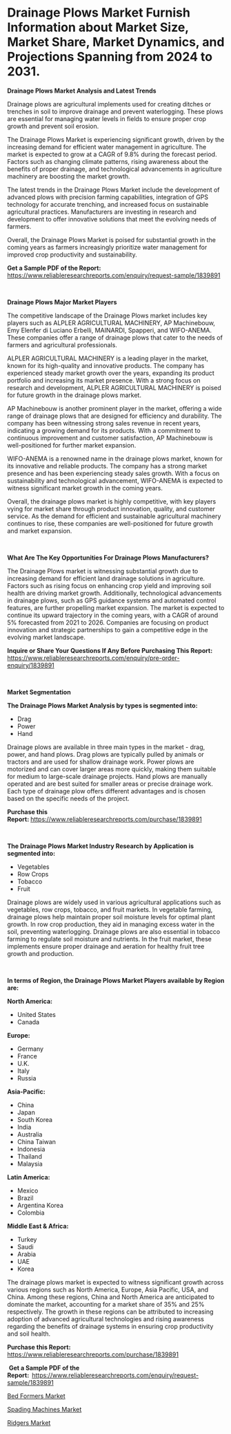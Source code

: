 <p><h1>Drainage Plows Market Furnish Information about Market Size, Market Share, Market Dynamics, and Projections Spanning from 2024 to 2031.</h1></p><p><strong>Drainage Plows Market Analysis and Latest Trends</strong></p>
<p><p>Drainage plows are agricultural implements used for creating ditches or trenches in soil to improve drainage and prevent waterlogging. These plows are essential for managing water levels in fields to ensure proper crop growth and prevent soil erosion.</p><p>The Drainage Plows Market is experiencing significant growth, driven by the increasing demand for efficient water management in agriculture. The market is expected to grow at a CAGR of 9.8% during the forecast period. Factors such as changing climate patterns, rising awareness about the benefits of proper drainage, and technological advancements in agriculture machinery are boosting the market growth.</p><p>The latest trends in the Drainage Plows Market include the development of advanced plows with precision farming capabilities, integration of GPS technology for accurate trenching, and increased focus on sustainable agricultural practices. Manufacturers are investing in research and development to offer innovative solutions that meet the evolving needs of farmers.</p><p>Overall, the Drainage Plows Market is poised for substantial growth in the coming years as farmers increasingly prioritize water management for improved crop productivity and sustainability.</p></p>
<p><strong>Get a Sample PDF of the Report:&nbsp;</strong> <a href="https://www.reliableresearchreports.com/enquiry/request-sample/1839891">https://www.reliableresearchreports.com/enquiry/request-sample/1839891</a></p>
<p>&nbsp;</p>
<p><strong>Drainage Plows Major Market Players</strong></p>
<p><p>The competitive landscape of the Drainage Plows market includes key players such as ALPLER AGRICULTURAL MACHINERY, AP Machinebouw, Emy Elenfer di Luciano Erbelli, MAINARDI, Spapperi, and WIFO-ANEMA. These companies offer a range of drainage plows that cater to the needs of farmers and agricultural professionals.</p><p>ALPLER AGRICULTURAL MACHINERY is a leading player in the market, known for its high-quality and innovative products. The company has experienced steady market growth over the years, expanding its product portfolio and increasing its market presence. With a strong focus on research and development, ALPLER AGRICULTURAL MACHINERY is poised for future growth in the drainage plows market.</p><p>AP Machinebouw is another prominent player in the market, offering a wide range of drainage plows that are designed for efficiency and durability. The company has been witnessing strong sales revenue in recent years, indicating a growing demand for its products. With a commitment to continuous improvement and customer satisfaction, AP Machinebouw is well-positioned for further market expansion.</p><p>WIFO-ANEMA is a renowned name in the drainage plows market, known for its innovative and reliable products. The company has a strong market presence and has been experiencing steady sales growth. With a focus on sustainability and technological advancement, WIFO-ANEMA is expected to witness significant market growth in the coming years.</p><p>Overall, the drainage plows market is highly competitive, with key players vying for market share through product innovation, quality, and customer service. As the demand for efficient and sustainable agricultural machinery continues to rise, these companies are well-positioned for future growth and market expansion.</p></p>
<p>&nbsp;</p>
<p><strong>What Are The Key Opportunities For Drainage Plows Manufacturers?</strong></p>
<p><p>The Drainage Plows market is witnessing substantial growth due to increasing demand for efficient land drainage solutions in agriculture. Factors such as rising focus on enhancing crop yield and improving soil health are driving market growth. Additionally, technological advancements in drainage plows, such as GPS guidance systems and automated control features, are further propelling market expansion. The market is expected to continue its upward trajectory in the coming years, with a CAGR of around 5% forecasted from 2021 to 2026. Companies are focusing on product innovation and strategic partnerships to gain a competitive edge in the evolving market landscape.</p></p>
<p><strong>Inquire or Share Your Questions If Any Before Purchasing This Report:</strong> <a href="https://www.reliableresearchreports.com/enquiry/pre-order-enquiry/1839891">https://www.reliableresearchreports.com/enquiry/pre-order-enquiry/1839891</a></p>
<p>&nbsp;</p>
<p><strong>Market Segmentation</strong></p>
<p><strong>The Drainage Plows Market Analysis by types is segmented into:</strong></p>
<p><ul><li>Drag</li><li>Power</li><li>Hand</li></ul></p>
<p><p>Drainage plows are available in three main types in the market - drag, power, and hand plows. Drag plows are typically pulled by animals or tractors and are used for shallow drainage work. Power plows are motorized and can cover larger areas more quickly, making them suitable for medium to large-scale drainage projects. Hand plows are manually operated and are best suited for smaller areas or precise drainage work. Each type of drainage plow offers different advantages and is chosen based on the specific needs of the project.</p></p>
<p><strong>Purchase this Report:&nbsp;</strong><a href="https://www.reliableresearchreports.com/purchase/1839891">https://www.reliableresearchreports.com/purchase/1839891</a></p>
<p>&nbsp;</p>
<p><strong>The Drainage Plows Market Industry Research by Application is segmented into:</strong></p>
<p><ul><li>Vegetables</li><li>Row Crops</li><li>Tobacco</li><li>Fruit</li></ul></p>
<p><p>Drainage plows are widely used in various agricultural applications such as vegetables, row crops, tobacco, and fruit markets. In vegetable farming, drainage plows help maintain proper soil moisture levels for optimal plant growth. In row crop production, they aid in managing excess water in the soil, preventing waterlogging. Drainage plows are also essential in tobacco farming to regulate soil moisture and nutrients. In the fruit market, these implements ensure proper drainage and aeration for healthy fruit tree growth and production.</p></p>
<p>&nbsp;</p>
<p><strong>In terms of Region, the Drainage Plows Market Players available by Region are:</strong></p>
<p>
    <p> <strong> North America: </strong>
        <ul>
            <li>United States</li>
            <li>Canada</li>
        </ul>
        </p> 
    <p> <strong> Europe: </strong>
        <ul>
            <li>Germany</li>
            <li>France</li>
            <li>U.K.</li>
            <li>Italy</li>
            <li>Russia</li>
        </ul>
        </p> 
    <p> <strong> Asia-Pacific: </strong>
        <ul>
            <li>China</li>
            <li>Japan</li>
            <li>South Korea</li>
            <li>India</li>
            <li>Australia</li>
            <li>China Taiwan</li>
            <li>Indonesia</li>
            <li>Thailand</li>
            <li>Malaysia</li>
        </ul>
        </p> 
    <p> <strong> Latin America: </strong>
        <ul>
            <li>Mexico</li>
            <li>Brazil</li>
            <li>Argentina Korea</li>
            <li>Colombia</li>
        </ul>
        </p> 
    <p> <strong> Middle East & Africa: </strong>
        <ul>
            <li>Turkey</li>
            <li>Saudi</li>
            <li>Arabia</li>
            <li>UAE</li>
            <li>Korea</li>
        </ul>
    </p>
    </p>
<p><p>The drainage plows market is expected to witness significant growth across various regions such as North America, Europe, Asia Pacific, USA, and China. Among these regions, China and North America are anticipated to dominate the market, accounting for a market share of 35% and 25% respectively. The growth in these regions can be attributed to increasing adoption of advanced agricultural technologies and rising awareness regarding the benefits of drainage systems in ensuring crop productivity and soil health.</p></p>
<p><strong>Purchase this Report: </strong><a href="https://www.reliableresearchreports.com/purchase/1839891">https://www.reliableresearchreports.com/purchase/1839891</a></p>
<p>&nbsp;<strong>Get a Sample PDF of the Report:&nbsp;&nbsp;</strong><a href="https://www.reliableresearchreports.com/enquiry/request-sample/1839891">https://www.reliableresearchreports.com/enquiry/request-sample/1839891</a></p>
<p><strong></strong></p>
<p><p><a href="https://github.com/danielneavesallisons03mba/Market-Research-Report-List-1/blob/main/bed-formers-market.md">Bed Formers Market</a></p><p><a href="https://github.com/changoleonlaverguenzanoexiste/Market-Research-Report-List-2/blob/main/spading-machines-market.md">Spading Machines Market</a></p><p><a href="https://github.com/dimitrishawkinswaynenp91rgz/Market-Research-Report-List-1/blob/main/ridgers-market.md">Ridgers Market</a></p></p>